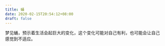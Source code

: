 ```yaml
---
title: 蛹
date: 2020-02-15T20:54:12+08:00
draft: false
---
```


梦见蛹，预示着生活会起巨大的变化，这个变化可能对自己有利，也可能会让自己感觉到不适应。<br>
